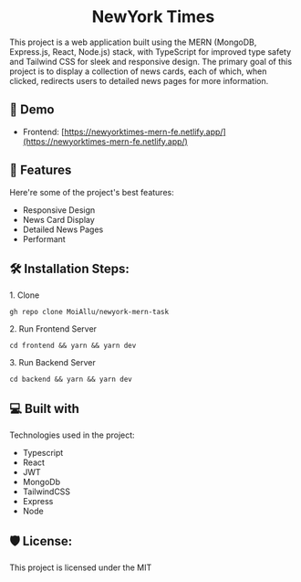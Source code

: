 <h1 align="center" id="title">NewYork Times</h1>

<p id="description">This project is a web application built using the MERN (MongoDB, Express.js, React, Node.js) stack, with TypeScript for improved type safety and Tailwind CSS for sleek and responsive design. The primary goal of this project is to display a collection of news cards, each of which, when clicked, redirects users to detailed news pages for more information.</p>

<h2>🚀 Demo</h2>

* Frontend: [https://newyorktimes-mern-fe.netlify.app/](https://newyorktimes-mern-fe.netlify.app/)

  
  
<h2>🧐 Features</h2>

Here're some of the project's best features:

*   Responsive Design
*   News Card Display
*   Detailed News Pages
*   Performant

<h2>🛠️ Installation Steps:</h2>

<p>1. Clone</p>

```
gh repo clone MoiAllu/newyork-mern-task
```

<p>2. Run Frontend Server</p>

```
cd frontend && yarn && yarn dev
```

<p>3. Run Backend Server</p>

```
cd backend && yarn && yarn dev
```

  
  
<h2>💻 Built with</h2>

Technologies used in the project:

*   Typescript
*   React
*   JWT
*   MongoDb
*   TailwindCSS
*   Express
*   Node

<h2>🛡️ License:</h2>

This project is licensed under the MIT
